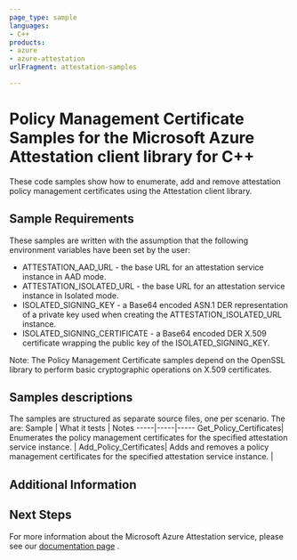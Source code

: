 ```yaml
---
page_type: sample
languages:
- C++
products:
- azure
- azure-attestation
urlFragment: attestation-samples

---
```


# Policy Management Certificate Samples for the Microsoft Azure Attestation client library for C++

These code samples show how to enumerate, add and remove attestation policy management certificates using the Attestation client library.

## Sample Requirements

These samples are written with the assumption that the following environment
variables have been set by the user:

* ATTESTATION_AAD_URL - the base URL for an attestation service instance in AAD mode.
* ATTESTATION_ISOLATED_URL - the base URL for an attestation service instance in Isolated mode.
* ISOLATED_SIGNING_KEY - a Base64 encoded ASN.1 DER representation of a private key used when creating the 
ATTESTATION_ISOLATED_URL instance.
* ISOLATED_SIGNING_CERTIFICATE - a Base64 encoded DER X.509 certificate wrapping the public key of the ISOLATED_SIGNING_KEY.

Note: The Policy Management Certificate samples depend on the OpenSSL library to perform basic cryptographic 
operations on X.509 certificates.

## Samples descriptions

The samples are structured as separate source files, one per scenario. The are:
Sample | What it tests | Notes
-----|-----|-----
Get_Policy_Certificates| Enumerates the policy management certificates for the specified attestation service instance. |
Add_Policy_Certificates| Adds and removes a policy management certificates for the specified attestation service instance. |

## Additional Information

## Next Steps

For more information about the Microsoft Azure Attestation service, please see our [documentation page](https://docs.microsoft.com/azure/attestation/) .

<!-- LINKS -->
<!-- links are known to be broken, they will be fixed after this initial pull
    request completes. -->
[readme_md]: https://github.com/Azure/azure-sdk-for-cpp/blob/main/sdk/attestation/azure-security-attestation/README.md
